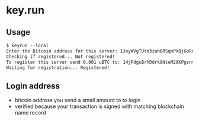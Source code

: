 # key.run

## Usage

```markdown
$ keyrun --local
Enter the Bitcoin address for this server: 1JeyWVgTUtm3zuhBRSqnPXQjGoRe4xUbpT
Checking if registered... Not registered!
To register this server send 0.001 uBTC to: 14jFdgcBrhDdrk8NteM28KPgsnmHuV91iH
Waiting for registration... Registered!
```

## Login address
* bitcoin address you send a small amount to to login
* verified because your transaction is signed with matching blockchain name record
